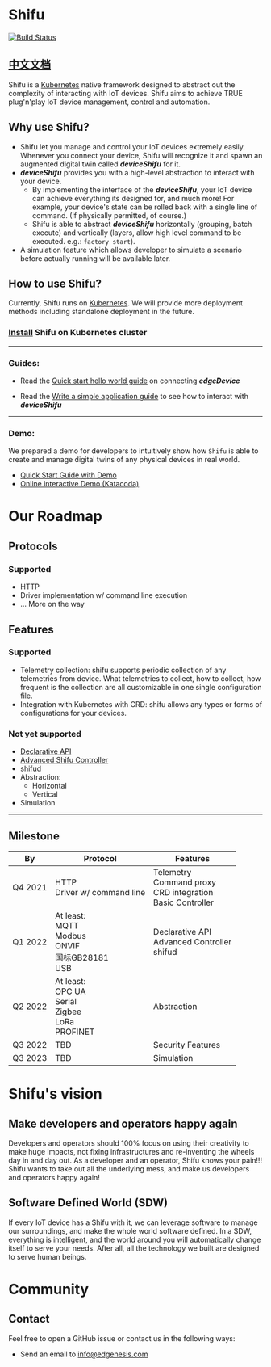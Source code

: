 # Shifu

[![Build Status](https://dev.azure.com/Edgenesis/shifu/_apis/build/status/Edgenesis.shifu?branchName=main)](https://dev.azure.com/Edgenesis/shifu/_build/latest?definitionId=1&branchName=main)

## [中文文档](README-zh.md)

Shifu is a [Kubernetes](k8s.io) native framework designed to abstract out the complexity of interacting with IoT devices. Shifu aims to achieve TRUE plug'n'play IoT device management, control and automation.

## Why use Shifu?

- Shifu let you manage and control your IoT devices extremely easily. Whenever you connect your device, Shifu will recognize it and spawn an augmented digital twin called ***deviceShifu*** for it. 
- ***deviceShifu*** provides you with a high-level abstraction to interact with your device. 
  - By implementing the interface of the ***deviceShifu***, your IoT device can achieve everything its designed for, and much more! For example, your device's state can be rolled back with a single line of command. (If physically permitted, of course.) 
  - Shifu is able to abstract ***deviceShifu*** horizontally (grouping, batch execute) and vertically (layers, allow high level command to be executed. e.g.: `factory start`). 
- A simulation feature which allows developer to simulate a scenario before actually running will be available later.

## How to use Shifu?

Currently, Shifu runs on [Kubernetes](k8s.io). We will provide more deployment methods including standalone deployment in the future.

### [Install](docs/guide/install.md) Shifu on Kubernetes cluster

---

### Guides:
- Read the [Quick start hello world guide](docs/guide/quick-start-hello-world.md) on connecting ***edgeDevice***

- Read the [Write a simple application guide](docs/guide/guide-on-writing-an-application-for-deviceShifu.md) to see how to interact with ***deviceShifu***

---

### Demo:
We prepared a demo for developers to intuitively show how `Shifu` is able to create and manage digital twins of any physical devices in real world.
- [Quick Start Guide with Demo](docs/guide/quick-start-demo.md)
- [Online interactive Demo (Katacoda)](https://www.katacoda.com/xqin/scenarios/shifu-demo)

# Our Roadmap
## Protocols
### Supported
- HTTP
- Driver implementation w/ command line execution
- ... More on the way
## Features
### Supported
- Telemetry collection: shifu supports periodic collection of any telemetries from device. What telemetries to collect, how to collect, how frequent is the collection are all customizable in one single configuration file.
- Integration with Kubernetes with CRD: shifu allows any types or forms of configurations for your devices.
### Not yet supported
- [Declarative API](https://kubernetes.io/docs/concepts/extend-kubernetes/api-extension/custom-resources/#declarative-apis)
- [Advanced Shifu Controller](docs/design/design-shifuController.md)
- [shifud](docs/design/design-shifud.md)
- Abstraction:
  - Horizontal
  - Vertical
- Simulation

---

## Milestone

| By      | Protocol                                     | Features                                                 |
|---------|----------------------------------------------|----------------------------------------------------------|
| Q4 2021 | HTTP<br>Driver w/ command line                  | Telemetry<br>Command proxy<br>CRD integration<br>Basic Controller |
| Q1 2022 | At least:<br>MQTT<br>Modbus<br>ONVIF<br>国标GB28181<br>USB  | Declarative API<br>Advanced Controller<br>shifud               |
| Q2 2022 | At least:<br>OPC UA<br>Serial<br>Zigbee<br>LoRa<br>PROFINET | Abstraction                                              |
| Q3 2022 | TBD                                          | Security Features                                        |
| Q3 2023 | TBD                                          | Simulation                                               |

# Shifu's vision

## Make developers and operators happy again

Developers and operators should 100% focus on using their creativity to make huge impacts, not fixing infrastructures and re-inventing the wheels day in and day out. As a developer and an operator, Shifu knows your pain!!! Shifu wants to take out all the underlying mess, and make us developers and operators happy again!

## Software Defined World (SDW)

If every IoT device has a Shifu with it, we can leverage software to manage our surroundings, and make the whole world software defined. In a SDW, everything is intelligent, and the world around you will automatically change itself to serve your needs. After all, all the technology we built are designed to serve human beings. 

# Community 

## Contact

Feel free to open a GitHub issue or contact us in the following ways:
- Send an email to info@edgenesis.com
